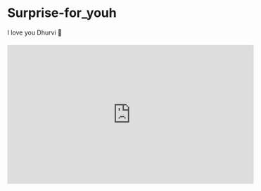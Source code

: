 # Surprise-for_youh<body>
  <div>
    I love you Dhurvi 💖
  </div>
  <div style="margin-top: 20px;">
    <iframe width="560" height="315" src="https://www.youtube.com/embed/VIDEO_ID" 
    title="YouTube video player" frameborder="0" allowfullscreen></iframe>
  </div>
</body>
